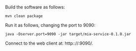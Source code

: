 Build the software as follows:

    mvn clean package

Run it as follows, changing the port to 9090:

    java -Dserver.port=9090 -jar target/mia-service-0.1.0.jar

Connect to the web client at: http:://<hostname>:9090/.  
